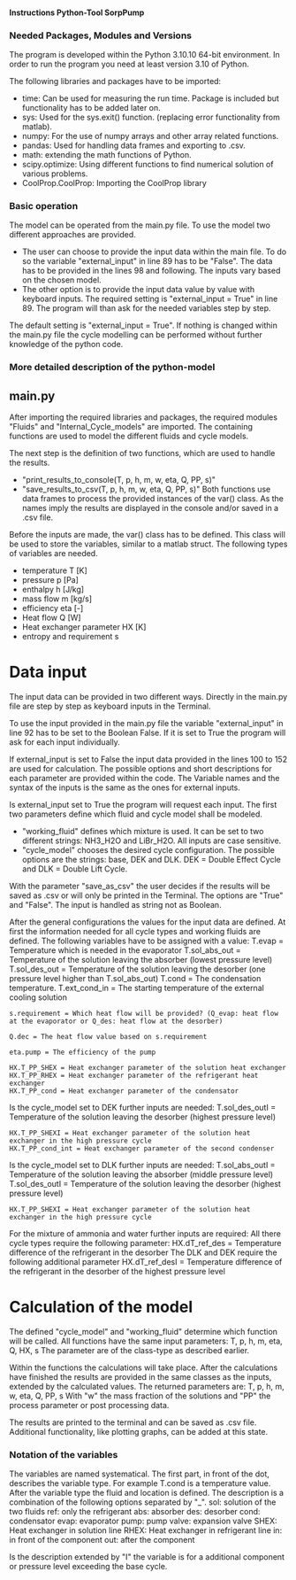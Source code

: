 #### Instructions Python-Tool SorpPump

### Needed Packages, Modules and Versions
The program is developed within the Python 3.10.10 64-bit environment. In order to run the program you need at least version 3.10 of Python.

The following libraries and packages have to be imported:
- time: Can be used for measuring the run time. Package is included but functionality has to be added later on.
- sys: Used for the sys.exit() function. (replacing error functionality from matlab).
- numpy: For the use of numpy arrays and other array related functions.
- pandas: Used for handling data frames and exporting to .csv.
- math: extending the math functions of Python.
- scipy.optimize: Using different functions to find numerical solution of various problems.
- CoolProp.CoolProp: Importing the CoolProp library

### Basic operation

The model can be operated from the main.py file. To use the model two different approaches are provided. 
-   The user can choose to provide the input data within the main file. To do so the variable "external_input" in line 89 has to be "False". The data has to be provided in the lines 98 and following. The inputs vary based on the chosen model.
-   The other option is to provide the input data value by value with keyboard inputs. The required setting is "external_input = True" in line 89. The program will than ask for the needed variables step by step.

The default setting is "external_input = True". If nothing is changed within the main.py file the cycle modelling can be performed without further knowledge of the python code. 

### More detailed description of the python-model

## main.py

After importing the required libraries and packages, the required modules "Fluids" and "Internal_Cycle_models" are imported. The containing functions are used to model the different fluids and cycle models.

The next step is the definition of two functions, which are used to handle the results. 
- "print_results_to_console(T, p, h, m, w, eta, Q, PP, s)" 
- "save_results_to_csv(T, p, h, m, w, eta, Q, PP, s)" 
Both functions use data frames to process the provided instances of the var() class. 
As the names imply the results are displayed in the console and/or saved in a .csv file.

Before the inputs are made, the var() class has to be defined. This class will be used to store the variables, similar to a matlab struct. The following types of variables are needed.

- temperature T [K]
- pressure p [Pa]
- enthalpy h [J/kg]
- mass flow m [kg/s]
- efficiency eta [-]
- Heat flow Q [W]
- Heat exchanger parameter HX [K]
- entropy and requirement s

# Data input

The input data can be provided in two different ways. Directly in the main.py file are step by step as keyboard inputs in the Terminal. 

To use the input provided in the main.py file the variable "external_input" in line 92 has to be set to the Boolean False. If it is set to True the program will ask for each input individually.

If external_input is set to False the input data provided in the lines 100 to 152 are used for calculation. The possible options and short descriptions for each parameter are provided within the code. The Variable names and the syntax of the inputs is the same as the ones for external inputs.

Is external_input set to True the program will request each input. 
The first two parameters define which fluid and cycle model shall be modeled. 
- "working_fluid" defines which mixture is used. It can be set to two different strings: NH3_H2O and LiBr_H2O. All inputs are case sensitive. 
- "cycle_model" chooses the desired cycle configuration. The possible options are the strings: base, DEK and DLK. DEK = Double Effect Cycle and DLK = Double Lift Cycle.

With the parameter "save_as_csv" the user decides if the results will be saved as .csv or will only be printed in the Terminal. The options are "True" and "False". The input is handled as string not as Boolean. 

After the general configurations the values for the input data are defined. 
At first the information needed for all cycle types and working fluids are defined. 
The following variables have to be assigned with a value:
    T.evap = Temperature which is needed in the evaporator
    T.sol_abs_out = Temperature of the solution leaving the absorber (lowest pressure level)
    T.sol_des_out = Temperature of the solution leaving the desorber (one pressure level higher than T.sol_abs_out)
    T.cond = The condensation temperature.
    T.ext_cond_in = The starting temperature of the external cooling solution

    s.requirement = Which heat flow will be provided? (Q_evap: heat flow at the evaporator or Q_des: heat flow at the desorber)

    Q.dec = The heat flow value based on s.requirement

    eta.pump = The efficiency of the pump

    HX.T_PP_SHEX = Heat exchanger parameter of the solution heat exchanger
    HX.T_PP_RHEX = Heat exchanger parameter of the refrigerant heat exchanger
    HX.T_PP_cond = Heat exchanger parameter of the condensator

Is the cycle_model set to DEK further inputs are needed:
    T.sol_des_outI = Temperature of the solution leaving the desorber (highest pressure level)

    HX.T_PP_SHEXI = Heat exchanger parameter of the solution heat exchanger in the high pressure cycle
    HX.T_PP_cond_int = Heat exchanger parameter of the second condenser

Is the cycle_model set to DLK further inputs are needed:
    T.sol_abs_outI = Temperature of the solution leaving the absorber (middle pressure level)
    T.sol_des_outI = Temperature of the solution leaving the desorber (highest pressure level)

    HX.T_PP_SHEXI = Heat exchanger parameter of the solution heat exchanger in the high pressure cycle

For the mixture of ammonia and water further inputs are required:
    All there cycle types require the following parameter:
        HX.dT_ref_des = Temperature difference of the refrigerant in the desorber
    The DLK and DEK require the following additional parameter
        HX.dT_ref_desI = Temperature difference of the refrigerant in the desorber of the highest pressure level

# Calculation of the model

The defined "cycle_model" and "working_fluid" determine which function will be called. 
All functions have the same input parameters:
    T, p, h, m, eta, Q, HX, s
The parameter are of the class-type as described earlier.

Within the functions the calculations will take place. After the calculations have finished the results are provided in the same classes as the inputs, extended by the calculated values. The returned parameters are:
    T, p, h, m, w, eta, Q, PP, s
With "w" the mass fraction of the solutions and "PP" the process parameter or post processing data.

The results are printed to the terminal and can be saved as .csv file. Additional functionality, like plotting graphs, can be added at this state.

### Notation of the variables

The variables are named systematical. The first part, in front of the dot, describes the variable type. For example T.cond is a temperature value. 
After the variable type the fluid and location is defined. The description is a combination of the following options separated by "_".
    sol: solution of the two fluids
    ref: only the refrigerant
    abs: absorber
    des: desorber
    cond: condensator
    evap: evaporator
    pump: pump
    valve: expansion valve
    SHEX: Heat exchanger in solution line
    RHEX: Heat exchanger in refrigerant line
    in: in front of the component
    out: after the component

Is the description extended by "I" the variable is for a additional component or pressure level exceeding the base cycle.

    
